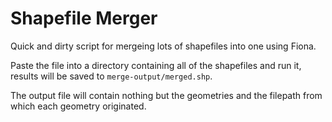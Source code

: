# Shapefile Merger

Quick and dirty script for mergeing lots of shapefiles into one using Fiona.

Paste the file into a directory containing all of the shapefiles and run it, results will be saved to `merge-output/merged.shp`. 

The output file will contain nothing but the geometries and the filepath from which each geometry originated.  
